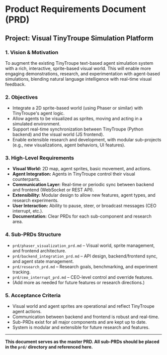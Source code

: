 # Product Requirements Document (PRD)

## Project: Visual TinyTroupe Simulation Platform

### 1. **Vision & Motivation**

To augment the existing TinyTroupe text-based agent simulation system with a rich, interactive, sprite-based visual world. This will enable more engaging demonstrations, research, and experimentation with agent-based simulations, blending natural language intelligence with real-time visual feedback.

### 2. **Objectives**
- Integrate a 2D sprite-based world (using Phaser or similar) with TinyTroupe's agent logic.
- Allow agents to be visualized as sprites, moving and acting in a simulated environment.
- Support real-time synchronization between TinyTroupe (Python backend) and the visual world (JS frontend).
- Enable extensible research and development, with modular sub-projects (e.g., new visualizations, agent behaviors, UI features).

### 3. **High-Level Requirements**
- **Visual World:** 2D map, agent sprites, basic movement, and actions.
- **Agent Integration:** Agents in TinyTroupe control their visual counterparts.
- **Communication Layer:** Real-time or periodic sync between backend and frontend (WebSocket or REST API).
- **Extensibility:** Modular design to allow new features, agent types, and research experiments.
- **User Interaction:** Ability to pause, steer, or broadcast messages (CEO interrupt, etc.).
- **Documentation:** Clear PRDs for each sub-component and research area.

### 4. **Sub-PRDs Structure**
- `prd/phaser_visualization_prd.md` – Visual world, sprite management, and frontend architecture.
- `prd/backend_integration_prd.md` – API design, backend/frontend sync, and agent state management.
- `prd/research_prd.md` – Research goals, benchmarking, and experiment tracking.
- `prd/ceo_interrupt_prd.md` – CEO-level control and override features.
- (Add more as needed for future features or research directions.)

### 5. **Acceptance Criteria**
- Visual world and agent sprites are operational and reflect TinyTroupe agent actions.
- Communication between backend and frontend is robust and real-time.
- Sub-PRDs exist for all major components and are kept up to date.
- System is modular and extensible for future research and features.

---

**This document serves as the master PRD. All sub-PRDs should be placed in the `prd/` directory and referenced here.** 